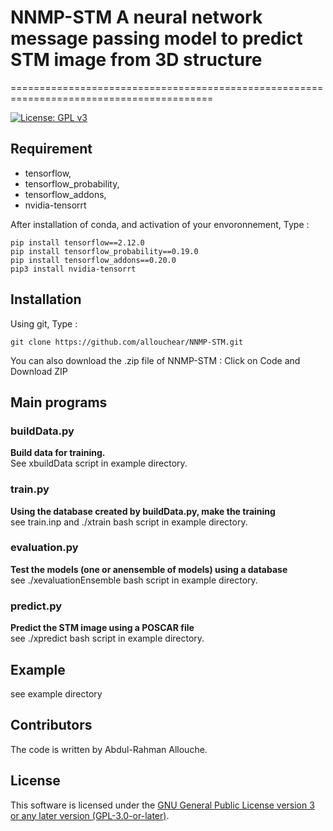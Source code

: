 # NNMP-STM  A neural network message passing model to predict STM image from 3D structure
=========================================================================================

[![License: GPL v3](https://img.shields.io/badge/License-GPLv3-blue.svg)](https://www.gnu.org/licenses/gpl-3.0)

## Requirement
 - tensorflow, 
 - tensorflow_probability, 
 - tensorflow_addons, 
 - nvidia-tensorrt

After installation of conda, and activation of your envoronnement,  Type : 
```console
pip install tensorflow==2.12.0
pip install tensorflow_probability==0.19.0
pip install tensorflow_addons==0.20.0
pip3 install nvidia-tensorrt
```

## Installation

Using git,  Type : 
```console
git clone https://github.com/allouchear/NNMP-STM.git
```
You can also download the .zip file of NNMP-STM : Click on Code and Download ZIP

## Main programs
### buildData.py
**Build data for training.**\
See xbuildData script in example directory.

### train.py
**Using the database created by buildData.py, make the training**\
see train.inp and ./xtrain bash script in example directory.

### evaluation.py
**Test the models (one or anensemble of models) using a database**\
see  ./xevaluationEnsemble bash script in example directory.

### predict.py
**Predict the STM image using a POSCAR file**\
see ./xpredict bash script in example directory.


## Example
see example directory

## Contributors
The code is written by Abdul-Rahman Allouche.

## License
This software is licensed under the [GNU General Public License version 3 or any later version (GPL-3.0-or-later)](https://www.gnu.org/licenses/gpl.txt).

